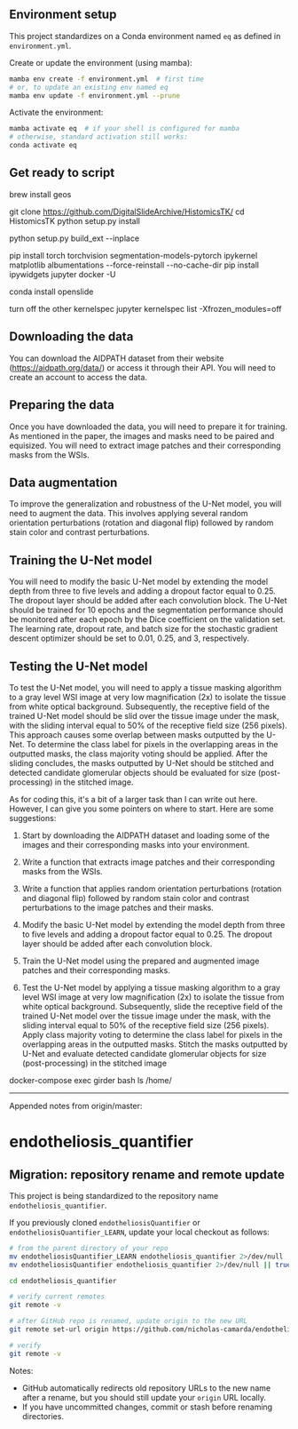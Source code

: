 
## Environment setup

This project standardizes on a Conda environment named `eq` as defined in `environment.yml`.

Create or update the environment (using mamba):

```bash
mamba env create -f environment.yml  # first time
# or, to update an existing env named eq
mamba env update -f environment.yml --prune
```

Activate the environment:

```bash
mamba activate eq  # if your shell is configured for mamba
# otherwise, standard activation still works:
conda activate eq
```

## Get ready to script
brew install geos

git clone <https://github.com/DigitalSlideArchive/HistomicsTK/> cd HistomicsTK python setup.py install

python setup.py build_ext --inplace

pip install torch torchvision segmentation-models-pytorch ipykernel matplotlib albumentations --force-reinstall --no-cache-dir pip install ipywidgets jupyter docker -U

conda install openslide

turn off the other kernelspec
jupyter kernelspec list -Xfrozen_modules=off

## Downloading the data
You can download the AIDPATH dataset from their website (<https://aidpath.org/data/>) or access it through their API. You will need to create an account to access the data.

## Preparing the data
Once you have downloaded the data, you will need to prepare it for training. As mentioned in the paper, the images and masks need to be paired and equisized. You will need to extract image patches and their corresponding masks from the WSIs.

## Data augmentation
To improve the generalization and robustness of the U-Net model, you will need to augment the data. This involves applying several random orientation perturbations (rotation and diagonal flip) followed by random stain color and contrast perturbations.

## Training the U-Net model
You will need to modify the basic U-Net model by extending the model depth from three to five levels and adding a dropout factor equal to 0.25. The dropout layer should be added after each convolution block. The U-Net should be trained for 10 epochs and the segmentation performance should be monitored after each epoch by the Dice coefficient on the validation set. The learning rate, dropout rate, and batch size for the stochastic gradient descent optimizer should be set to 0.01, 0.25, and 3, respectively.

## Testing the U-Net model
To test the U-Net model, you will need to apply a tissue masking algorithm to a gray level WSI image at very low magnification (2x) to isolate the tissue from white optical background. Subsequently, the receptive field of the trained U-Net model should be slid over the tissue image under the mask, with the sliding interval equal to 50% of the receptive field size (256 pixels). This approach causes some overlap between masks outputted by the U-Net. To determine the class label for pixels in the overlapping areas in the outputted masks, the class majority voting should be applied. After the sliding concludes, the masks outputted by U-Net should be stitched and detected candidate glomerular objects should be evaluated for size (post-processing) in the stitched image.

As for coding this, it's a bit of a larger task than I can write out here. However, I can give you some pointers on where to start. Here are some suggestions:

1. Start by downloading the AIDPATH dataset and loading some of the images and their corresponding masks into your environment.

2. Write a function that extracts image patches and their corresponding masks from the WSIs.

3. Write a function that applies random orientation perturbations (rotation and diagonal flip) followed by random stain color and contrast perturbations to the image patches and their masks.

4. Modify the basic U-Net model by extending the model depth from three to five levels and adding a dropout factor equal to 0.25. The dropout layer should be added after each convolution block.

5. Train the U-Net model using the prepared and augmented image patches and their corresponding masks.

6. Test the U-Net model by applying a tissue masking algorithm to a gray level WSI image at very low magnification (2x) to isolate the tissue from white optical background. Subsequently, slide the receptive field of the trained U-Net model over the tissue image under the mask, with the sliding interval equal to 50% of the receptive field size (256 pixels). Apply class majority voting to determine the class label for pixels in the overlapping areas in the outputted masks. Stitch the masks outputted by U-Net and evaluate detected candidate glomerular objects for size (post-processing) in the stitched image

docker-compose exec girder bash ls /home/

---
Appended notes from origin/master:

# endotheliosis_quantifier

## Migration: repository rename and remote update

This project is being standardized to the repository name `endotheliosis_quantifier`.

If you previously cloned `endotheliosisQuantifier` or `endotheliosisQuantifier_LEARN`, update your local checkout as follows:

```bash
# from the parent directory of your repo
mv endotheliosisQuantifier_LEARN endotheliosis_quantifier 2>/dev/null || true
mv endotheliosisQuantifier endotheliosis_quantifier 2>/dev/null || true

cd endotheliosis_quantifier

# verify current remotes
git remote -v

# after GitHub repo is renamed, update origin to the new URL
git remote set-url origin https://github.com/nicholas-camarda/endotheliosis_quantifier.git

# verify
git remote -v
```

Notes:
- GitHub automatically redirects old repository URLs to the new name after a rename, but you should still update your `origin` URL locally.
- If you have uncommitted changes, commit or stash before renaming directories.
